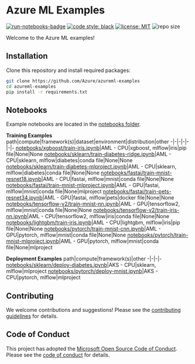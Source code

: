 # Azure ML Examples

[![run-notebooks-badge](https://github.com/Azure/azureml-examples/workflows/run-notebooks/badge.svg)](https://github.com/Azure/azureml-examples/actions?query=workflow%3Arun-notebooks)
[![code style: black](https://img.shields.io/badge/code%20style-black-000000.svg)](https://github.com/psf/black)
[![license: MIT](https://img.shields.io/badge/License-MIT-purple.svg)](LICENSE)
![repo size](https://img.shields.io/github/repo-size/Azure/azureml-examples)

Welcome to the Azure ML examples!

## Installation

Clone this repository and install required packages:

```sh
git clone https://github.com/Azure/azureml-examples
cd azureml-examples
pip install -r requirements.txt
```

## Notebooks

Example notebooks are located in the [notebooks folder](notebooks).

**Training Examples**
path|compute|framework(s)|dataset|environment|distribution|other
-|-|-|-|-|-|-
[notebooks/xgboost/train-iris.ipynb](notebooks/xgboost/train-iris.ipynb)|AML - CPU|xgboost, mlflow|iris|pip file|None|None
[notebooks/sklearn/train-diabetes-ridge.ipynb](notebooks/sklearn/train-diabetes-ridge.ipynb)|AML - CPU|sklearn, mlflow|diabetes|conda file|None|None
[notebooks/sklearn/train-diabetes-mlproject.ipynb](notebooks/sklearn/train-diabetes-mlproject.ipynb)|AML - CPU|sklearn, mlflow|diabetes|conda file|None|None
[notebooks/fastai/train-mnist-resnet18.ipynb](notebooks/fastai/train-mnist-resnet18.ipynb)|AML - CPU|fastai, mlflow|mnist|conda file|None|None
[notebooks/fastai/train-mnist-mlproject.ipynb](notebooks/fastai/train-mnist-mlproject.ipynb)|AML - GPU|fastai, mlflow|mnist|conda file|None|mlproject
[notebooks/fastai/train-pets-resnet34.ipynb](notebooks/fastai/train-pets-resnet34.ipynb)|AML - GPU|fastai, mlflow|pets|docker file|None|None
[notebooks/tensorflow-v2/train-mnist-nn.ipynb](notebooks/tensorflow-v2/train-mnist-nn.ipynb)|AML - GPU|tensorflow2, mlflow|mnist|conda file|None|None
[notebooks/tensorflow-v2/train-iris-nn.ipynb](notebooks/tensorflow-v2/train-iris-nn.ipynb)|AML - CPU|tensorflow2, mlflow|iris|conda file|None|None
[notebooks/lightgbm/train-iris.ipynb](notebooks/lightgbm/train-iris.ipynb)|AML - CPU|lightgbm, mlflow|iris|pip file|None|None
[notebooks/pytorch/train-mnist-cnn.ipynb](notebooks/pytorch/train-mnist-cnn.ipynb)|AML - GPU|pytorch, mlflow|mnist|conda file|None|None
[notebooks/pytorch/train-mnist-mlproject.ipynb](notebooks/pytorch/train-mnist-mlproject.ipynb)|AML - GPU|pytorch, mlflow|mnist|conda file|None|mlproject

**Deployment Examples**
path|compute|framework(s)|other
-|-|-|-
[notebooks/sklearn/deploy-diabetes.ipynb](notebooks/sklearn/deploy-diabetes.ipynb)|AKS - CPU|sklearn, mlflow|mlproject
[notebooks/pytorch/deploy-mnist.ipynb](notebooks/pytorch/deploy-mnist.ipynb)|AKS - CPU|pytorch, mlflow|mlproject

## Contributing

We welcome contributions and suggestions! Please see the [contributing guidelines](CONTRIBUTING.md) for details.

## Code of Conduct 

This project has adopted the [Microsoft Open Source Code of Conduct](https://opensource.microsoft.com/codeofconduct/). Please see the [code of conduct](CODE_OF_CONDUCT.md) for details. 
